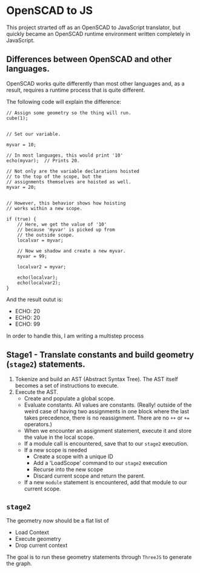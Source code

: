 # OpenSCAD to JS

This project strarted off as an OpenSCAD to JavaScript translator, but quickly became an OpenSCAD runtime environment written completely in JavaScript.

## Differences between OpenSCAD and other languages.
OpenSCAD works quite differently than most other languages and, as a result, requires a runtime process that is quite different.

The following code will explain the difference:

```
// Assign some geometry so the thing will run.
cube(1);


// Set our variable.

myvar = 10;

// In most languages, this would print '10'
echo(myvar);  // Prints 20.

// Not only are the variable declarations hoisted
// to the top of the scope, but the
// assignments themselves are hoisted as well.
myvar = 20;


// However, this behavior shows how hoisting
// works within a new scope.

if (true) {
    // Here, we get the value of '10'
    // because 'myvar' is picked up from 
    // the outside scope.
    localvar = myvar;
    
    // Now we shadow and create a new myvar.
    myvar = 99;
    
    localvar2 = myvar;
    
    echo(localvar);
    echo(localvar2);
}
```

And the result outut is:
*   ECHO: 20
*   ECHO: 20
*   ECHO: 99

In order to handle this, I am writing a multistep process

## Stage1 - Translate constants and build geometry (`stage2`) statements.

1) Tokenize and build an AST (Abstract Syntax Tree).  The AST itself becomes a set of instructions to execute.
2) Execute the AST.
    - Create and populate a global scope.
    - Evaluate constants. All values are constants.  (Really! outside of the weird case of having two assignments in one block where the last takes precedence, there is no reassignment.  There are no `++` or `+=` operators.)
    - When we encounter an assignment statement, execute it and store the value in the local scope.
    - If a module call is encountered, save that to our  `stage2` execution.
    - If a new scope is needed
        - Create a scope with a unique ID
        - Add a 'LoadScope' command to our `stage2` execution
        - Recurse into the new scope
        - Discard current scope and return the parent.
    - If a new `module` statement is encountered, add that module to our current scope. 


## `stage2`

The geometry now should be a flat list of 
* Load Context
* Execute geometry
* Drop current context

The goal is to run these geometry statements through `ThreeJS` to generate the graph.

